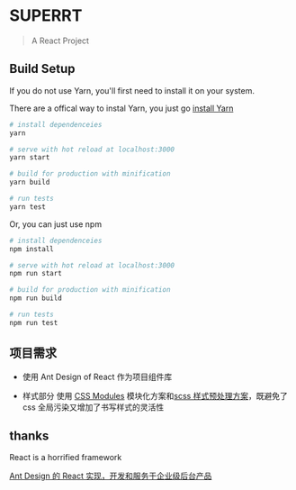 # SUPERRT

> A React Project

## Build Setup

If you do not use Yarn, you'll first need to install it on your system.

There are a offical way to instal Yarn, you just go [install Yarn](https://yarnpkg.com/en/docs/install#windows-stable)

```bash
# install dependenceies
yarn

# serve with hot reload at localhost:3000
yarn start

# build for production with minification
yarn build

# run tests
yarn test
```

Or, you can just use npm

```bash
# install dependenceies
npm install

# serve with hot reload at localhost:3000
npm run start

# build for production with minification
npm run build

# run tests
npm run test
```

## 项目需求

- 使用 Ant Design of React 作为项目组件库

- 样式部分 使用 [CSS Modules](https://github.com/css-modules/css-modules) 模块化方案和[scss 样式预处理方案](https://github.com/codebandits/react-app-rewire-css-modules)，既避免了 css 全局污染又增加了书写样式的灵活性

## thanks

React is a horrified framework

[Ant Design 的 React 实现，开发和服务于企业级后台产品](https://ant.design/docs/react/introduce-cn)
